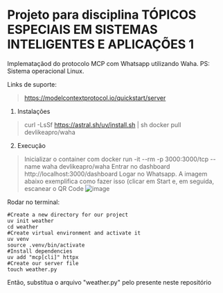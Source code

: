 # Projeto para disciplina TÓPICOS ESPECIAIS EM SISTEMAS INTELIGENTES E APLICAÇÕES 1

Implemataçãod do protocolo MCP com Whatsapp utilizando Waha. PS: Sistema operacional Linux.

Links de suporte:
> https://modelcontextprotocol.io/quickstart/server

1) Instalações
> curl -LsSf https://astral.sh/uv/install.sh | sh
> docker pull devlikeapro/waha

2) Execução
> Inicializar o container com docker run -it --rm -p 3000:3000/tcp --name waha devlikeapro/waha
> Entrar no dashboard http://localhost:3000/dashboard
> Logar no Whatsapp. A imagem abaixo exemplifica como fazer isso (clicar em Start e, em seguida, escanear o QR Code
![image](https://github.com/user-attachments/assets/b4d1d1b1-6f08-43e6-8631-3ac95091e1fe)

Rodar no terminal:
```
#Create a new directory for our project
uv init weather
cd weather
#Create virtual environment and activate it
uv venv
source .venv/bin/activate
#Install dependencies
uv add "mcp[cli]" httpx
#Create our server file
touch weather.py
```

Então, substitua o arquivo "weather.py" pelo presente neste repositório
